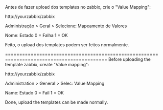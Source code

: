 Antes de fazer upload dos templates no zabbix, crie o "Value Mapping":

http://yourzabbix/zabbix

Administração > Geral > Selecione: Mapeamento de Valores

Nome: Estado
0 = Falha
1 = OK

Feito, o upload dos templates podem ser feitos normalmente.

==========================================================================================
Before uploading the template zabbix, create "Value mapping":

http://yourzabbix/zabbix 

Administration > General > Selec: Value Mapping

Name: Estado
0 = Fail
1 = OK

Done, upload the templates can be made normally.
